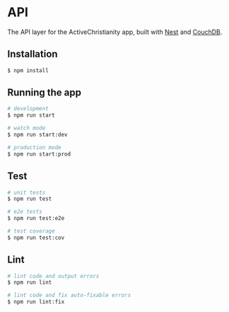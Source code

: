 # API

The API layer for the ActiveChristianity app, built with [Nest](https://github.com/nestjs/nest) and [CouchDB](https://couchdb.apache.org/).

## Installation

```sh
$ npm install
```

## Running the app

```sh
# development
$ npm run start

# watch mode
$ npm run start:dev

# production mode
$ npm run start:prod
```

## Test

```sh
# unit tests
$ npm run test

# e2e tests
$ npm run test:e2e

# test coverage
$ npm run test:cov
```

## Lint

```sh
# lint code and output errors
$ npm run lint

# lint code and fix auto-fixable errors
$ npm run lint:fix
```
